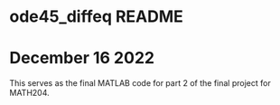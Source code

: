 # ode45_diffeq README
# December 16 2022

This serves as the final MATLAB code for part 2 of the final project for MATH204. 
